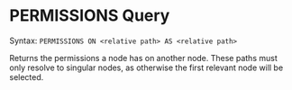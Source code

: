# PERMISSIONS Query

Syntax: `PERMISSIONS ON <relative path> AS <relative path>`

Returns the permissions a node has on another node. These paths must only resolve to singular nodes, as otherwise the first relevant node will be selected.
